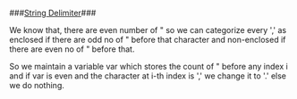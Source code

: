 ###[String Delimiter](https://atcoder.jp/contests/abc282/tasks/abc282_c?lang=en)###

We know that, there are even number of " so we can categorize every ',' as enclosed 
if there are odd no of " before that character and non-enclosed if there are 
even no of " before that.

So we maintain a variable var which stores the count of " before any index i and 
if var is even and the character at i-th index is ',' we change it to '.' else we do nothing. 
